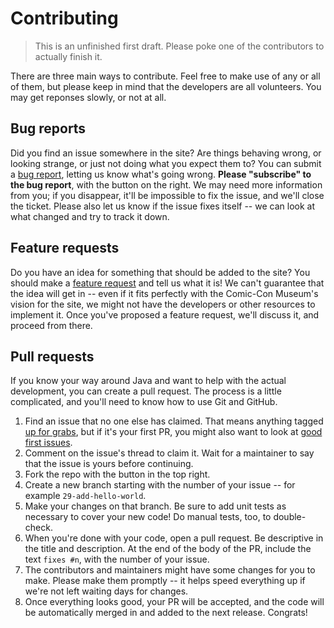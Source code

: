 # Contributing

>   This is an unfinished first draft. Please poke one of the contributors to
    actually finish it.

There are three main ways to contribute. Feel free to make use of any or all
of them, but please keep in mind that the developers are all volunteers. You
may get reponses slowly, or not at all.

## Bug reports

Did you find an issue somewhere in the site? Are things behaving wrong, or
looking strange, or just not doing what you expect them to? You can submit a
[bug report][gh-br-tmpl], letting us know what's going wrong.  **Please
"subscribe" to the bug report**, with the button on the right. We may need
more information from you; if you disappear, it'll be impossible to fix the
issue, and we'll close the ticket. Please also let us know if the issue fixes
itself -- we can look at what changed and try to track it down.

## Feature requests

Do you have an idea for something that should be added to the site? You should
make a [feature request][gh-fr-tmpl] and tell us what it is! We can't
guarantee that the idea will get in -- even if it fits perfectly with the
Comic-Con Museum's vision for the site, we might not have the developers or
other resources to implement it. Once you've proposed a feature request, we'll
discuss it, and proceed from there.

## Pull requests

If you know your way around Java and want to help with the actual development,
you can create a pull request. The process is a little complicated, and you'll
need to know how to use Git and GitHub.

 1. Find an issue that no one else has claimed. That means anything tagged
    [up for grabs][gh-ufg], but if it's your first PR, you might also want
    to look at [good first issues][gh-gfi].
 2. Comment on the issue's thread to claim it. Wait for a maintainer to say
    that the issue is yours before continuing.
 3. Fork the repo with the button in the top right.
 4. Create a new branch starting with the number of your issue -- for example
    `29-add-hello-world`.
 5. Make your changes on that branch. Be sure to add unit tests as necessary
    to cover your new code! Do manual tests, too, to double-check.
 6. When you're done with your code, open a pull request. Be descriptive in
    the title and description. At the end of the body of the PR, include the
    text `fixes #n`, with the number of your issue.
 7. The contributors and maintainers might have some changes for you to make.
    Please make them promptly -- it helps speed everything up if we're not
    left waiting days for changes.
 8. Once everything looks good, your PR will be accepted, and the code will
    be automatically merged in and added to the next release. Congrats!

 [gh-br-tmpl]: https://github.com/Comic-ConMuseum/fan-curation-spring/issues/new?template=bug-report.md
 [gh-fr-tmpl]: https://github.com/Comic-ConMuseum/fan-curation-spring/issues/new?template=feature_request.md
 [gh-ufg]: https://github.com/Comic-ConMuseum/fan-curation-spring/issues?q=is%3Aissue+is%3Aopen+label%3A%22up+for+grabs%22
 [gh-gfi]: https://github.com/Comic-ConMuseum/fan-curation-spring/labels/good%20first%20issue
 [gh-hw]: https://github.com/Comic-ConMuseum/fan-curation-spring/labels/help%20wanted
 
